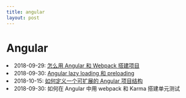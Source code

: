 ```yaml
---
title: angular
layout: post
---
```

# Angular

<li>2018-09-29: <a href="/2018/09/29/angular-webpack.html">怎么用 Angular 和 Webpack 搭建项目</a></li>

<li>2018-09-30: <a href="/2018/09/30/angular-lazy-loading.html">Angular lazy loading 和 preloading</a></li>

<li>2018-10-15: <a href="/2018/10/15/angular-scalable-project-structure.html">如何定义一个可扩展的 Angular 项目结构</a></li>

<li>2018-09-30: <a>如何在 Angular 中用 webpack 和 Karma 搭建单元测试</a></li>